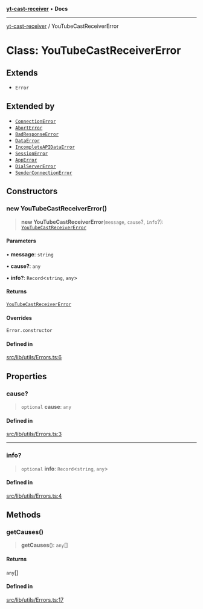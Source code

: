 [**yt-cast-receiver**](../README.md) • **Docs**

***

[yt-cast-receiver](../README.md) / YouTubeCastReceiverError

# Class: YouTubeCastReceiverError

## Extends

- `Error`

## Extended by

- [`ConnectionError`](ConnectionError.md)
- [`AbortError`](AbortError.md)
- [`BadResponseError`](BadResponseError.md)
- [`DataError`](DataError.md)
- [`IncompleteAPIDataError`](IncompleteAPIDataError.md)
- [`SessionError`](SessionError.md)
- [`AppError`](AppError.md)
- [`DialServerError`](DialServerError.md)
- [`SenderConnectionError`](SenderConnectionError.md)

## Constructors

### new YouTubeCastReceiverError()

> **new YouTubeCastReceiverError**(`message`, `cause`?, `info`?): [`YouTubeCastReceiverError`](YouTubeCastReceiverError.md)

#### Parameters

• **message**: `string`

• **cause?**: `any`

• **info?**: `Record`\<`string`, `any`\>

#### Returns

[`YouTubeCastReceiverError`](YouTubeCastReceiverError.md)

#### Overrides

`Error.constructor`

#### Defined in

[src/lib/utils/Errors.ts:6](https://github.com/patrickkfkan/yt-cast-receiver/blob/bd89142d74e28aee740c2fbc2ea3a853e286e8db/src/lib/utils/Errors.ts#L6)

## Properties

### cause?

> `optional` **cause**: `any`

#### Defined in

[src/lib/utils/Errors.ts:3](https://github.com/patrickkfkan/yt-cast-receiver/blob/bd89142d74e28aee740c2fbc2ea3a853e286e8db/src/lib/utils/Errors.ts#L3)

***

### info?

> `optional` **info**: `Record`\<`string`, `any`\>

#### Defined in

[src/lib/utils/Errors.ts:4](https://github.com/patrickkfkan/yt-cast-receiver/blob/bd89142d74e28aee740c2fbc2ea3a853e286e8db/src/lib/utils/Errors.ts#L4)

## Methods

### getCauses()

> **getCauses**(): `any`[]

#### Returns

`any`[]

#### Defined in

[src/lib/utils/Errors.ts:17](https://github.com/patrickkfkan/yt-cast-receiver/blob/bd89142d74e28aee740c2fbc2ea3a853e286e8db/src/lib/utils/Errors.ts#L17)
